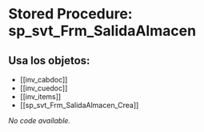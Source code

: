# Stored Procedure: sp_svt_Frm_SalidaAlmacen

## Usa los objetos:
- [[inv_cabdoc]]
- [[inv_cuedoc]]
- [[inv_items]]
- [[sp_svt_Frm_SalidaAlmacen_Crea]]

*No code available.*
